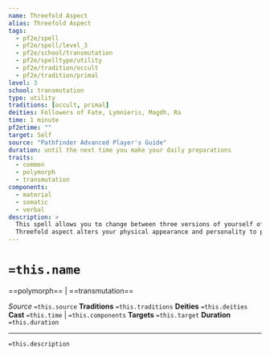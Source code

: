 ```yaml
---
name: Threefold Aspect
alias: Threefold Aspect
tags:
  - pf2e/spell
  - pf2e/spell/level_3
  - pf2e/school/transmutation
  - pf2e/spelltype/utility
  - pf2e/tradition/occult
  - pf2e/tradition/primal
level: 3
school: transmutation
type: utility
traditions: [occult, primal]
deities: Followers of Fate, Lymnieris, Magdh, Ra
time: 1 minute
pf2etime: ""
target: Self
source: "Pathfinder Advanced Player's Guide"
duration: until the next time you make your daily preparations
traits:
  - common
  - polymorph
  - transmutation
components:
  - material
  - somatic
  - verbal
description: >
  This spell allows you to change between three versions of yourself of different ages: a maiden (young adult), a mother (adult), or a matriarch (elderly). Choose one when you Cast the Spell. While the spell lasts, you can change the age to any of the three or to your natural age with a single action, which has the concentrate trait. Your form always looks like you regardless of the age, and creatures who know you still recognize you and can tell your age is different.
  Threefold aspect alters your physical appearance and personality to present an authentic version of yourself at various ages. This grants you a +4 status bonus to Deception checks to pass as the chosen age, and you can add your level as a proficiency bonus to these checks even if you're untrained. Furthermore, unless a creature specifically uses a Seek action or otherwise carefully examines you, it doesn't get a chance to notice that you aren't at your true age. You can Dismiss this spell.
---
```

# `=this.name`
==polymorph== | ==transmutation==

*Source* `=this.source`
**Traditions** `=this.traditions`
**Deities** `=this.deities`
**Cast** `=this.time` | `=this.components`
**Targets** `=this.target`
**Duration** `=this.duration`

***
`=this.description`
